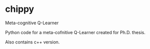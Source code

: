 # chippy
Meta-cognitive Q-Learner

Python code for a meta-cofnitive Q-Learner created for Ph.D. thesis.  

Also contains c++ version.
